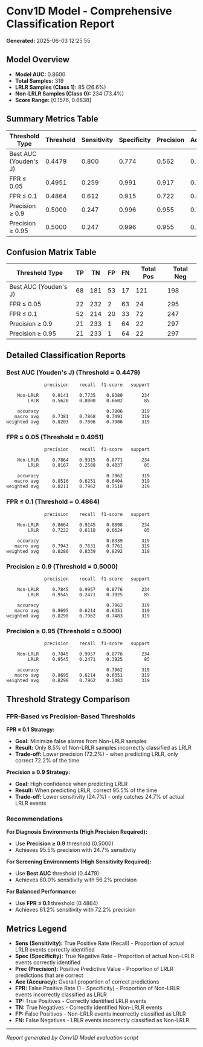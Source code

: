 # Conv1D Model - Comprehensive Classification Report

**Generated:** 2025-06-03 12:25:55

## Model Overview

- **Model AUC:** 0.8600
- **Total Samples:** 319
- **LRLR Samples (Class 1):** 85 (26.6%)
- **Non-LRLR Samples (Class 0):** 234 (73.4%)
- **Score Range:** [0.1576, 0.6838]

## Summary Metrics Table

| Threshold Type | Threshold | Sensitivity | Specificity | Precision | Accuracy | FPR |
|---|---|---|---|---|---|---|
| Best AUC (Youden's J) | 0.4479 | 0.800 | 0.774 | 0.562 | 0.781 | 0.226 |
| FPR ≤ 0.05 | 0.4951 | 0.259 | 0.991 | 0.917 | 0.796 | 0.009 |
| FPR ≤ 0.1 | 0.4864 | 0.612 | 0.915 | 0.722 | 0.834 | 0.085 |
| Precision ≥ 0.9 | 0.5000 | 0.247 | 0.996 | 0.955 | 0.796 | 0.004 |
| Precision ≥ 0.95 | 0.5000 | 0.247 | 0.996 | 0.955 | 0.796 | 0.004 |

## Confusion Matrix Table

| Threshold Type | TP | TN | FP | FN | Total Pos | Total Neg |
|---|---|---|---|---|---|---|
| Best AUC (Youden's J) | 68 | 181 | 53 | 17 | 121 | 198 |
| FPR ≤ 0.05 | 22 | 232 | 2 | 63 | 24 | 295 |
| FPR ≤ 0.1 | 52 | 214 | 20 | 33 | 72 | 247 |
| Precision ≥ 0.9 | 21 | 233 | 1 | 64 | 22 | 297 |
| Precision ≥ 0.95 | 21 | 233 | 1 | 64 | 22 | 297 |

## Detailed Classification Reports

### Best AUC (Youden's J) (Threshold = 0.4479)

```
              precision    recall  f1-score   support

    Non-LRLR     0.9141    0.7735    0.8380       234
        LRLR     0.5620    0.8000    0.6602        85

    accuracy                         0.7806       319
   macro avg     0.7381    0.7868    0.7491       319
weighted avg     0.8203    0.7806    0.7906       319
```

### FPR ≤ 0.05 (Threshold = 0.4951)

```
              precision    recall  f1-score   support

    Non-LRLR     0.7864    0.9915    0.8771       234
        LRLR     0.9167    0.2588    0.4037        85

    accuracy                         0.7962       319
   macro avg     0.8516    0.6251    0.6404       319
weighted avg     0.8211    0.7962    0.7510       319
```

### FPR ≤ 0.1 (Threshold = 0.4864)

```
              precision    recall  f1-score   support

    Non-LRLR     0.8664    0.9145    0.8898       234
        LRLR     0.7222    0.6118    0.6624        85

    accuracy                         0.8339       319
   macro avg     0.7943    0.7631    0.7761       319
weighted avg     0.8280    0.8339    0.8292       319
```

### Precision ≥ 0.9 (Threshold = 0.5000)

```
              precision    recall  f1-score   support

    Non-LRLR     0.7845    0.9957    0.8776       234
        LRLR     0.9545    0.2471    0.3925        85

    accuracy                         0.7962       319
   macro avg     0.8695    0.6214    0.6351       319
weighted avg     0.8298    0.7962    0.7483       319
```

### Precision ≥ 0.95 (Threshold = 0.5000)

```
              precision    recall  f1-score   support

    Non-LRLR     0.7845    0.9957    0.8776       234
        LRLR     0.9545    0.2471    0.3925        85

    accuracy                         0.7962       319
   macro avg     0.8695    0.6214    0.6351       319
weighted avg     0.8298    0.7962    0.7483       319
```

## Threshold Strategy Comparison

### FPR-Based vs Precision-Based Thresholds

**FPR ≤ 0.1 Strategy:**
- **Goal:** Minimize false alarms from Non-LRLR samples
- **Result:** Only 8.5% of Non-LRLR samples incorrectly classified as LRLR
- **Trade-off:** Lower precision (72.2%) - when predicting LRLR, only correct 72.2% of the time

**Precision ≥ 0.9 Strategy:**
- **Goal:** High confidence when predicting LRLR
- **Result:** When predicting LRLR, correct 95.5% of the time
- **Trade-off:** Lower sensitivity (24.7%) - only catches 24.7% of actual LRLR events

### Recommendations

**For Diagnosis Environments (High Precision Required):**
- Use **Precision ≥ 0.9** threshold (0.5000)
- Achieves 95.5% precision with 24.7% sensitivity

**For Screening Environments (High Sensitivity Required):**
- Use **Best AUC** threshold (0.4479)
- Achieves 80.0% sensitivity with 56.2% precision

**For Balanced Performance:**
- Use **FPR ≤ 0.1** threshold (0.4864)
- Achieves 61.2% sensitivity with 72.2% precision

## Metrics Legend

- **Sens (Sensitivity):** True Positive Rate (Recall) - Proportion of actual LRLR events correctly identified
- **Spec (Specificity):** True Negative Rate - Proportion of actual Non-LRLR events correctly identified
- **Prec (Precision):** Positive Predictive Value - Proportion of LRLR predictions that are correct
- **Acc (Accuracy):** Overall proportion of correct predictions
- **FPR:** False Positive Rate (1 - Specificity) - Proportion of Non-LRLR events incorrectly classified as LRLR
- **TP:** True Positives - Correctly identified LRLR events
- **TN:** True Negatives - Correctly identified Non-LRLR events
- **FP:** False Positives - Non-LRLR events incorrectly classified as LRLR
- **FN:** False Negatives - LRLR events incorrectly classified as Non-LRLR

---
*Report generated by Conv1D Model evaluation script*

